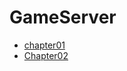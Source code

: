 # GameServer

* [chapter01](https://github.com/hbyul35/GameServer/blob/main/ServerBase/chapter_01.md)
* [Chapter02](https://github.com/hbyul35/GameServer/blob/main/ServerBase/Chapter_02.md)
